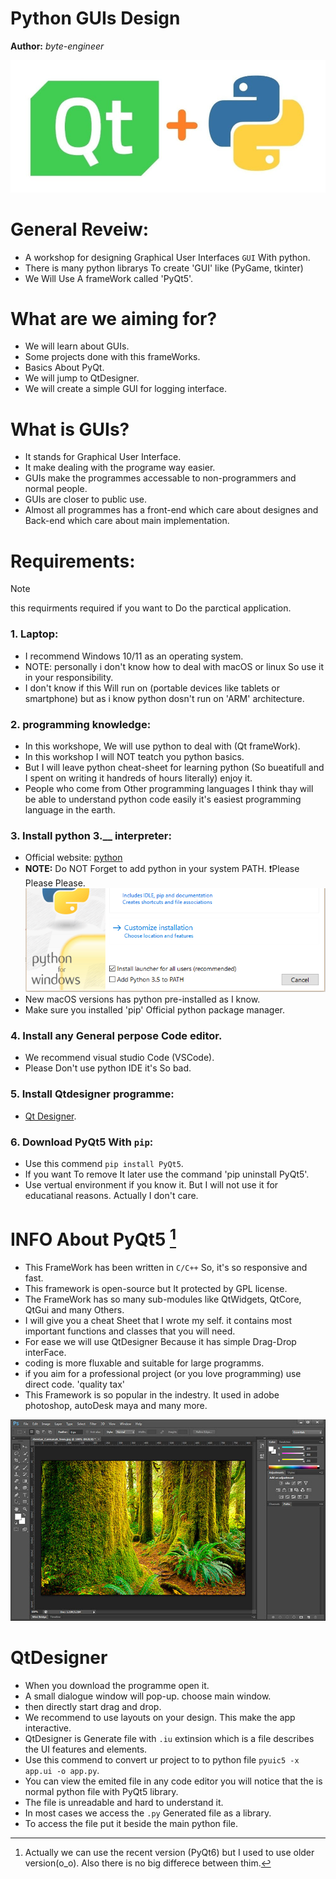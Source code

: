 <!-- README.md -->
<!-- Creator: byte-engineer -->
<!-- Date: 1 / 11 / 2024  -->
<!-- This WorkShop For IEEE Team. -->

<!-- I will upload this project to my github page. -->
<!-- https://github.com/byte-engineer/GUIsDesignWS -->

Python GUIs Design
==================
**Author:** *byte-engineer*

![python](Images/PyQt.jpg)

# General Reveiw:
   * A workshop for designing Graphical User Interfaces `GUI` With python.
   * There is many python librarys To create 'GUI' like (PyGame, tkinter)
   * We Will Use A frameWork called 'PyQt5'.



# What are we aiming for?
   * We will learn about GUIs.
   * Some projects done with this frameWorks. 
   * Basics About PyQt.
   * We will jump to QtDesigner.
   * We will create a simple GUI for logging interface.


# What is GUIs?
   * It stands for Graphical User Interface.
   * It make dealing with the programe way easier.
   * GUIs make the programmes accessable to non-programmers and normal people.
   * GUIs are closer to public use.
   * Almost all programmes has a front-end which care about designes and Back-end which care about main implementation.



# Requirements:
> [!NOTE]
> this requirments required if you want to Do the parctical application.

### 1. Laptop:
   * I recommend Windows 10/11 as an operating system.
   * NOTE: personally i don't know how to deal with macOS or linux So use it in your responsibility.
   * I don't know if this Will run on (portable devices like tablets or smartphone) but as i know python dosn't run on 'ARM' architecture. 
### 2. programming knowledge:
   * In this workshope, We will use python to deal with (Qt frameWork).
   * In this workshop I will NOT teatch you python basics.
   * But I will leave python cheat-sheet for learning python (So bueatifull and I spent on writing it handreds of hours literally) enjoy it.
   * People who come from Other programming languages I think thay will be able to understand python code easily it's easiest programming language in the earth. 
### 3. Install python 3.__ interpreter:
   * Official website: [python](https://www.python.org/downloads/)
   * **NOTE:** Do NOT Forget to add python in your system PATH. ❗Please Please Please.
   ![pythonPath](Images/pythonPath.PNG)
   * New macOS versions has python pre-installed as I know.
   * Make sure you installed 'pip' Official python package manager.
### 4. Install any General perpose Code editor.
   * We recommend visual studio Code (VSCode).
   * Please Don't use python IDE it's So bad.
### 5. Install Qtdesigner programme:
   * [Qt Designer](https://build-system.fman.io/qt-designer-download).
### 6. Download PyQt5 With `pip`:
   * Use this commend `pip install PyQt5`.
   * If you want To remove It later use the command 'pip uninstall PyQt5'.
   * Use vertual environment if you know it. But I will not use it for educatianal reasons.  Actually I don't care.
   <!-- * TODO: Does PyQt-tools Downloaded with the library?? -->


# INFO About PyQt5 [^1]
   * This FrameWork has been written in `C/C++` So, it's so responsive and fast.
   * This framework is open-source but It protected by GPL license.
   * The FrameWork has so many sub-modules like QtWidgets, QtCore, QtGui and many Others.
   * I will give you a cheat Sheet that I wrote my self. it contains most important functions and classes that you will need.
   * For ease we will use QtDesigner Because it has simple Drag-Drop interFace.
   * coding is more fluxable and suitable for large programms.
   * if you aim for a professional project (or you love programming) use direct code. 'quality tax'
   * This Framework is so popular in the indestry. It used in adobe photoshop, autoDesk maya and many more.

![logos](Images/APSUI.jpg)

[^1]: Actually we can use the recent version (PyQt6) but I used to use older version(o_o). Also there is no big differece between thim.



# QtDesigner
   * When you download the programme open it.
   * A small dialogue window will pop-up. choose main window.
   * then directly start drag and drop.
   * We recommend to use layouts on your design. This make the app interactive.
   * QtDesigner is Generate file with `.iu` extinsion which is a file describes the UI features and elements.
   * Use this commend to convert ur project to to python file `pyuic5 -x app.ui -o app.py`.
   * You can view the emited file in any code editor you will notice that the is normal python file with PyQt5 library.
   * The file is unreadable and hard to understand it.
   * In most cases we access the `.py` Generated file as a library.
   * To access the file put it beside the main python file.

